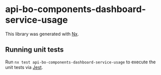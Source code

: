 # api-bo-components-dashboard-service-usage

This library was generated with [Nx](https://nx.dev).

## Running unit tests

Run `nx test api-bo-components-dashboard-service-usage` to execute the unit tests via [Jest](https://jestjs.io).
